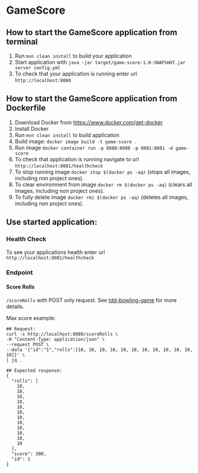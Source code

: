 # GameScore

How to start the GameScore application from terminal
---

1. Run `mvn clean install` to build your application
1. Start application with `java -jar target/game-score-1.0-SNAPSHOT.jar server config.yml`
1. To check that your application is running enter url `http://localhost:8080`

How to start the GameScore application from Dockerfile
---

1. Download Docker from https://www.docker.com/get-docker
1. Install Docker
1. Run `mvn clean install` to build application
1. Build image: `docker image build -t game-score .`
1. Run image `docker container run -p 8080:8080 -p 8081:8081 -d game-score`
1. To check that application is running navigate to url `http://localhost:8081/healthcheck`
1. To stop running image `docker stop $(docker ps -aq)` (stops all images, including non project ones).
1. To clear environment from image `docker rm $(docker ps -aq)` (clears all images, including non project ones).
1. To fully delete image `docker rmi $(docker ps -aq)` (deletes all images, including non project ones).

Use started application:
---

### Health Check

To see your applications health enter url `http://localhost:8081/healthcheck`

### Endpoint

#### Score Rolls 

`/scoreRolls` with POST only request. 
See [tdd-bowling-game](https://github.com/alex-d-bondarev/tdd-bowling-game) for more details.

Max score example:
```shell script
## Request:
curl -s http://localhost:8080/scoreRolls \
-H "Content-Type: application/json" \
--request POST \
--data '{"id":"1","rolls":[10, 10, 10, 10, 10, 10, 10, 10, 10, 10, 10, 10]}' \
| jq .

## Expected response:
{
  "rolls": [
    10,
    10,
    10,
    10,
    10,
    10,
    10,
    10,
    10,
    10,
    10,
    10
  ],
  "score": 300,
  "id": 1
}
```